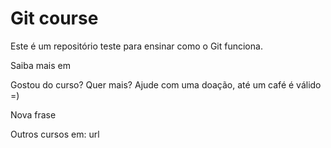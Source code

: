 # Git course

Este é um repositório teste para ensinar como o Git funciona.

Saiba mais em

Gostou do curso? Quer mais? Ajude com uma doação, até um café é válido =)

Nova frase

Outros cursos em: url
